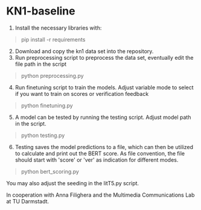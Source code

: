 # KN1-baseline

1. Install the necessary libraries with: 
> pip install -r requirements
2. Download and copy the kn1 data set into the repository.
3. Run preprocessing script to preprocess the data set, eventually edit the file path in the script
> python preprocessing.py
4. Run finetuning script to train the models. Adjust variable mode to select if you want to train on scores or verification feedback
> python finetuning.py
5. A model can be tested by running the testing script. Adjust model path in the script.
> python testing.py
6. Testing saves the model predictions to a file, which can then be utilized to calculate and print out the BERT score. As file convention, the file should start with 'score' or 'ver' as indication for different modes.
> python bert_scoring.py

You may also adjust the seeding in the litT5.py script.

In cooperation with Anna Filighera and the Multimedia Communications Lab at TU Darmstadt.